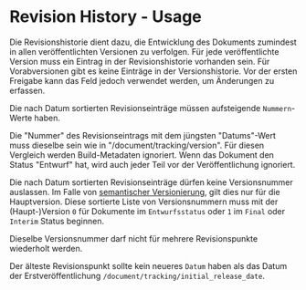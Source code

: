 # Revision History - Usage

Die Revisionshistorie dient dazu, die Entwicklung des Dokuments zumindest in allen veröffentlichten Versionen zu verfolgen.
Für jede veröffentlichte Version muss ein Eintrag in der Revisionshistorie vorhanden sein.
Für Vorabversionen gibt es keine Einträge in der Versionshistorie. Vor der ersten Freigabe kann das Feld jedoch verwendet werden, um Änderungen zu erfassen.

Die nach Datum sortierten Revisionseinträge müssen aufsteigende `Nummern`-Werte haben.

Die "Nummer" des Revisionseintrags mit dem jüngsten "Datums"-Wert muss dieselbe sein wie in "/document/tracking/version".
Für diesen Vergleich werden Build-Metadaten ignoriert.
Wenn das Dokument den Status "Entwurf" hat, wird auch jeder Teil vor der Veröffentlichung ignoriert.

Die nach Datum sortierten Revisionseinträge dürfen keine Versionsnummer auslassen.
Im Falle von [semantischer Versionierung](https://docs.oasis-open.org/csaf/csaf/v2.0/csaf-v2.0.html#31111-version-type---integer-versioning),
gilt dies nur für die Hauptversion.
Diese sortierte Liste von Versionsnummern muss mit der (Haupt-)Version `0` für Dokumente im `Entwurfsstatus` oder `1` im `Final` oder `Interim` Status beginnen.

Dieselbe Versionsnummer darf nicht für mehrere Revisionspunkte wiederholt werden.

Der älteste Revisionspunkt sollte kein neueres `Datum` haben als das Datum der Erstveröffentlichung `/document/tracking/initial_release_date`.
